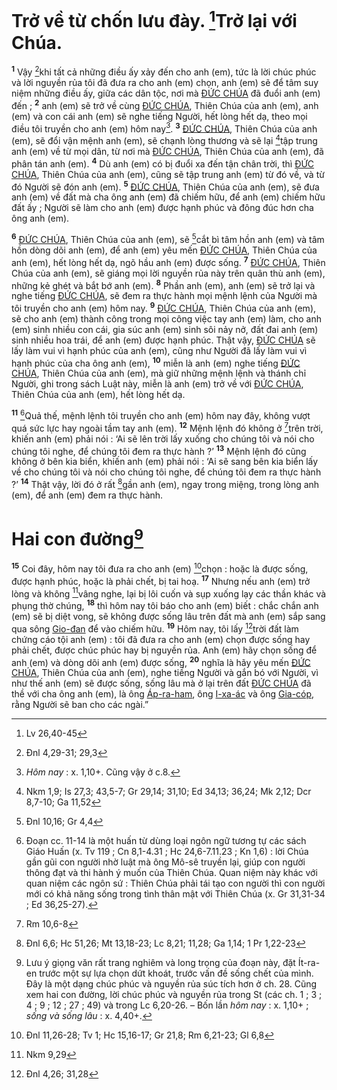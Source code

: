 # Trở về từ chốn lưu đày. [^1@-8fe9268f-e635-4991-835d-780555afcba0]Trở lại với Chúa.
<sup><b>1</b></sup> Vậy [^2@-8fe9268f-e635-4991-835d-780555afcba0]khi tất cả những điều ấy xảy đến cho anh (em), tức là lời chúc phúc và lời nguyền rủa tôi đã đưa ra cho anh (em) chọn, anh (em) sẽ để tâm suy niệm những điều ấy, giữa các dân tộc, nơi mà [ĐỨC CHÚA]() đã đuổi anh (em) đến ; <sup><b>2</b></sup> anh (em) sẽ trở về cùng [ĐỨC CHÚA](), Thiên Chúa của anh (em), anh (em) và con cái anh (em) sẽ nghe tiếng Người, hết lòng hết dạ, theo mọi điều tôi truyền cho anh (em) hôm nay[^1-8fe9268f-e635-4991-835d-780555afcba0]. <sup><b>3</b></sup> [ĐỨC CHÚA](), Thiên Chúa của anh (em), sẽ đổi vận mệnh anh (em), sẽ chạnh lòng thương và sẽ lại [^3@-8fe9268f-e635-4991-835d-780555afcba0]tập trung anh (em) về từ mọi dân, từ nơi mà [ĐỨC CHÚA](), Thiên Chúa của anh (em), đã phân tán anh (em). <sup><b>4</b></sup> Dù anh (em) có bị đuổi xa đến tận chân trời, thì [ĐỨC CHÚA](), Thiên Chúa của anh (em), cũng sẽ tập trung anh (em) từ đó về, và từ đó Người sẽ đón anh (em). <sup><b>5</b></sup> [ĐỨC CHÚA](), Thiên Chúa của anh (em), sẽ đưa anh (em) về đất mà cha ông anh (em) đã chiếm hữu, để anh (em) chiếm hữu đất ấy ; Người sẽ làm cho anh (em) được hạnh phúc và đông đúc hơn cha ông anh (em).

<sup><b>6</b></sup> [ĐỨC CHÚA](), Thiên Chúa của anh (em), sẽ [^4@-8fe9268f-e635-4991-835d-780555afcba0]cắt bì tâm hồn anh (em) và tâm hồn dòng dõi anh (em), để anh (em) yêu mến [ĐỨC CHÚA](), Thiên Chúa của anh (em), hết lòng hết dạ, ngõ hầu anh (em) được sống. <sup><b>7</b></sup> [ĐỨC CHÚA](), Thiên Chúa của anh (em), sẽ giáng mọi lời nguyền rủa này trên quân thù anh (em), những kẻ ghét và bắt bớ anh (em). <sup><b>8</b></sup> Phần anh (em), anh (em) sẽ trở lại và nghe tiếng [ĐỨC CHÚA](), sẽ đem ra thực hành mọi mệnh lệnh của Người mà tôi truyền cho anh (em) hôm nay. <sup><b>9</b></sup> [ĐỨC CHÚA](), Thiên Chúa của anh (em), sẽ cho anh (em) thành công trong mọi công việc tay anh (em) làm, cho anh (em) sinh nhiều con cái, gia súc anh (em) sinh sôi nảy nở, đất đai anh (em) sinh nhiều hoa trái, để anh (em) được hạnh phúc. Thật vậy, [ĐỨC CHÚA]() sẽ lấy làm vui vì hạnh phúc của anh (em), cũng như Người đã lấy làm vui vì hạnh phúc của cha ông anh (em), <sup><b>10</b></sup> miễn là anh (em) nghe tiếng [ĐỨC CHÚA](), Thiên Chúa của anh (em), mà giữ những mệnh lệnh và thánh chỉ Người, ghi trong sách Luật này, miễn là anh (em) trở về với [ĐỨC CHÚA](), Thiên Chúa của anh (em), hết lòng hết dạ.

<sup><b>11</b></sup> [^2-8fe9268f-e635-4991-835d-780555afcba0]Quả thế, mệnh lệnh tôi truyền cho anh (em) hôm nay đây, không vượt quá sức lực hay ngoài tầm tay anh (em). <sup><b>12</b></sup> Mệnh lệnh đó không ở [^5@-8fe9268f-e635-4991-835d-780555afcba0]trên trời, khiến anh (em) phải nói : ‘Ai sẽ lên trời lấy xuống cho chúng tôi và nói cho chúng tôi nghe, để chúng tôi đem ra thực hành ?’ <sup><b>13</b></sup> Mệnh lệnh đó cũng không ở bên kia biển, khiến anh (em) phải nói : ‘Ai sẽ sang bên kia biển lấy về cho chúng tôi và nói cho chúng tôi nghe, để chúng tôi đem ra thực hành ?’ <sup><b>14</b></sup> Thật vậy, lời đó ở rất [^6@-8fe9268f-e635-4991-835d-780555afcba0]gần anh (em), ngay trong miệng, trong lòng anh (em), để anh (em) đem ra thực hành.


# Hai con đường[^3-8fe9268f-e635-4991-835d-780555afcba0]
<sup><b>15</b></sup> Coi đây, hôm nay tôi đưa ra cho anh (em) [^7@-8fe9268f-e635-4991-835d-780555afcba0]chọn : hoặc là được sống, được hạnh phúc, hoặc là phải chết, bị tai hoạ. <sup><b>17</b></sup> Nhưng nếu anh (em) trở lòng và không [^9@-8fe9268f-e635-4991-835d-780555afcba0]vâng nghe, lại bị lôi cuốn và sụp xuống lạy các thần khác và phụng thờ chúng, <sup><b>18</b></sup> thì hôm nay tôi báo cho anh (em) biết : chắc chắn anh (em) sẽ bị diệt vong, sẽ không được sống lâu trên đất mà anh (em) sắp sang qua sông [Gio-đan]() để vào chiếm hữu. <sup><b>19</b></sup> Hôm nay, tôi lấy [^10@-8fe9268f-e635-4991-835d-780555afcba0]trời đất làm chứng cáo tội anh (em) : tôi đã đưa ra cho anh (em) chọn được sống hay phải chết, được chúc phúc hay bị nguyền rủa. Anh (em) hãy chọn sống để anh (em) và dòng dõi anh (em) được sống, <sup><b>20</b></sup> nghĩa là hãy yêu mến [ĐỨC CHÚA](), Thiên Chúa của anh (em), nghe tiếng Người và gắn bó với Người, vì như thế anh (em) sẽ được sống, sống lâu mà ở lại trên đất [ĐỨC CHÚA]() đã thề với cha ông anh (em), là ông [Áp-ra-ham](), ông [I-xa-ác]() và ông [Gia-cóp](), rằng Người sẽ ban cho các ngài.”

[^1-8fe9268f-e635-4991-835d-780555afcba0]: *Hôm nay* : x. 1,10+. Cũng vậy ở c.8.
[^2-8fe9268f-e635-4991-835d-780555afcba0]: Đoạn cc. 11-14 là một huấn từ dùng loại ngôn ngữ tương tự các sách Giáo Huấn (x. Tv 119 ; Cn 8,1-4.31 ; Hc 24,6-7.11.23 ; Kn 1,6) : lời Chúa gần gũi con người nhờ luật mà ông Mô-sê truyền lại, giúp con người thông đạt và thi hành ý muốn của Thiên Chúa. Quan niệm này khác với quan niệm các ngôn sứ : Thiên Chúa phải tái tạo con người thì con người mới có khả năng sống trong tình thân mật với Thiên Chúa (x. Gr 31,31-34 ; Ed 36,25-27).
[^3-8fe9268f-e635-4991-835d-780555afcba0]: Lưu ý giọng văn rất trang nghiêm và long trọng của đoạn này, đặt Ít-ra-en trước một sự lựa chọn dứt khoát, trước vấn đề sống chết của mình. Đây là một dạng chúc phúc và nguyền rủa súc tích hơn ở ch. 28. Cũng xem hai con đường, lời chúc phúc và nguyền rủa trong St (các ch. 1 ; 3 ; 4 ; 9 ; 12 ; 27 ; 49) và trong Lc 6,20-26. – Bốn lần *hôm nay* : x. 1,10+ ; *sống và sống lâu* : x. 4,40+.
[^1@-8fe9268f-e635-4991-835d-780555afcba0]: Lv 26,40-45
[^2@-8fe9268f-e635-4991-835d-780555afcba0]: Đnl 4,29-31; 29,3
[^3@-8fe9268f-e635-4991-835d-780555afcba0]: Nkm 1,9; Is 27,3; 43,5-7; Gr 29,14; 31,10; Ed 34,13; 36,24; Mk 2,12; Dcr 8,7-10; Ga 11,52
[^4@-8fe9268f-e635-4991-835d-780555afcba0]: Đnl 10,16; Gr 4,4
[^5@-8fe9268f-e635-4991-835d-780555afcba0]: Rm 10,6-8
[^6@-8fe9268f-e635-4991-835d-780555afcba0]: Đnl 6,6; Hc 51,26; Mt 13,18-23; Lc 8,21; 11,28; Ga 1,14; 1 Pr 1,22-23
[^7@-8fe9268f-e635-4991-835d-780555afcba0]: Đnl 11,26-28; Tv 1; Hc 15,16-17; Gr 21,8; Rm 6,21-23; Gl 6,8
[^9@-8fe9268f-e635-4991-835d-780555afcba0]: Nkm 9,29
[^10@-8fe9268f-e635-4991-835d-780555afcba0]: Đnl 4,26; 31,28